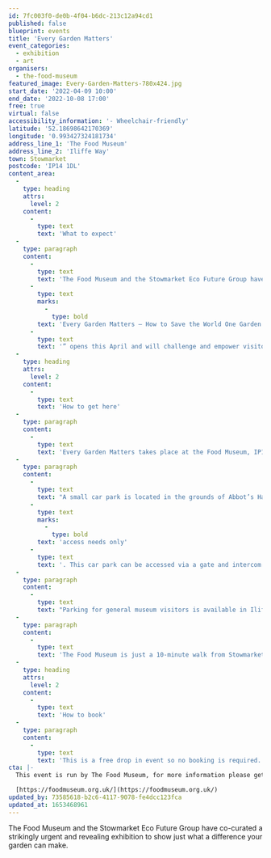 ```yaml
---
id: 7fc003f0-de0b-4f04-b6dc-213c12a94cd1
published: false
blueprint: events
title: 'Every Garden Matters'
event_categories:
  - exhibition
  - art
organisers:
  - the-food-museum
featured_image: Every-Garden-Matters-780x424.jpg
start_date: '2022-04-09 10:00'
end_date: '2022-10-08 17:00'
free: true
virtual: false
accessibility_information: '- Wheelchair-friendly'
latitude: '52.18698642170369'
longitude: '0.993427324181734'
address_line_1: 'The Food Museum'
address_line_2: 'Iliffe Way'
town: Stowmarket
postcode: 'IP14 1DL'
content_area:
  -
    type: heading
    attrs:
      level: 2
    content:
      -
        type: text
        text: 'What to expect'
  -
    type: paragraph
    content:
      -
        type: text
        text: 'The Food Museum and the Stowmarket Eco Future Group have co-curated a strikingly urgent and revealing exhibition to show just what a difference your garden can make: both to the ecological health of your local area, and the planet. “'
      -
        type: text
        marks:
          -
            type: bold
        text: 'Every Garden Matters – How to Save the World One Garden at a Time'
      -
        type: text
        text: '” opens this April and will challenge and empower visitors to make effective and sustainable use of their green spaces.'
  -
    type: heading
    attrs:
      level: 2
    content:
      -
        type: text
        text: 'How to get here'
  -
    type: paragraph
    content:
      -
        type: text
        text: 'Every Garden Matters takes place at the Food Museum, IP14 1DL.'
  -
    type: paragraph
    content:
      -
        type: text
        text: "A small car park is located in the grounds of Abbot’s Hall for visitors with\_"
      -
        type: text
        marks:
          -
            type: bold
        text: 'access needs only'
      -
        type: text
        text: '. This car park can be accessed via a gate and intercom next to the shop.'
  -
    type: paragraph
    content:
      -
        type: text
        text: "Parking for general museum visitors is available in Iliffe Way car park.\_ Please park in the part labelled ‘museum car park’ as this is long stay. Parking for the entire day is £2.50."
  -
    type: paragraph
    content:
      -
        type: text
        text: 'The Food Museum is just a 10-minute walk from Stowmarket Train Station, with regular services to Stowmarket from London and Norwich.'
  -
    type: heading
    attrs:
      level: 2
    content:
      -
        type: text
        text: 'How to book'
  -
    type: paragraph
    content:
      -
        type: text
        text: 'This is a free drop in event so no booking is required.'
cta: |-
  This event is run by The Food Museum, for more information please get in touch via:

  [https://foodmuseum.org.uk/](https://foodmuseum.org.uk/)
updated_by: 73585618-b2c6-4117-9078-fe4dcc123fca
updated_at: 1653468961
---
```

The Food Museum and the Stowmarket Eco Future Group have co-curated a strikingly urgent and revealing exhibition to show just what a difference your garden can make.
